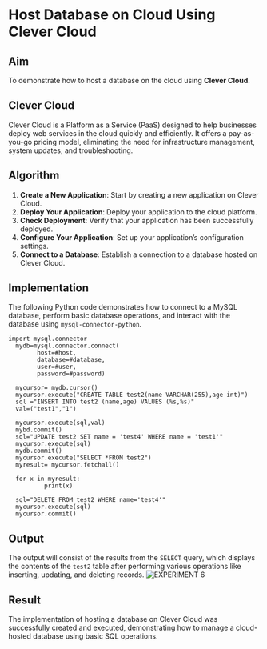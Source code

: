 # Host Database on Cloud Using Clever Cloud

## Aim

To demonstrate how to host a database on the cloud using **Clever Cloud**.

## Clever Cloud

Clever Cloud is a Platform as a Service (PaaS) designed to help businesses deploy web services in the cloud quickly and efficiently. It offers a pay-as-you-go pricing model, eliminating the need for infrastructure management, system updates, and troubleshooting.

## Algorithm

1. **Create a New Application**: Start by creating a new application on Clever Cloud.
2. **Deploy Your Application**: Deploy your application to the cloud platform.
3. **Check Deployment**: Verify that your application has been successfully deployed.
4. **Configure Your Application**: Set up your application’s configuration settings.
5. **Connect to a Database**: Establish a connection to a database hosted on Clever Cloud.

## Implementation

The following Python code demonstrates how to connect to a MySQL database, perform basic database operations, and interact with the database using `mysql-connector-python`.

```
import mysql.connector
  mydb=mysql.connector.connect(
        host=#host,
        database=#database,
        user=#user,
        password=#password)

  mycursor= mydb.cursor()
  mycursor.execute("CREATE TABLE test2(name VARCHAR(255),age int)")
  sql ="INSERT INTO test2 (name,age) VALUES (%s,%s)"
  val=("test1","1")

  mycursor.execute(sql,val)
  mybd.commit()
  sql="UPDATE test2 SET name = 'test4' WHERE name = 'test1'"
  mycursor.execute(sql)
  mydb.commit()
  mycursor.execute("SELECT *FROM test2")
  myresult= mycursor.fetchall()

  for x in myresult:
          print(x)

  sql="DELETE FROM test2 WHERE name='test4'"
  mycursor.execute(sql)
  mycursor.commit()
```

## Output

The output will consist of the results from the `SELECT` query, which displays the contents of the `test2` table after performing various operations like inserting, updating, and deleting records.
![EXPERIMENT 6](https://github.com/user-attachments/assets/b0b038eb-f04b-4769-94ba-7d24301d0b9b)

## Result

The implementation of hosting a database on Clever Cloud was successfully created and executed, demonstrating how to manage a cloud-hosted database using basic SQL operations.

